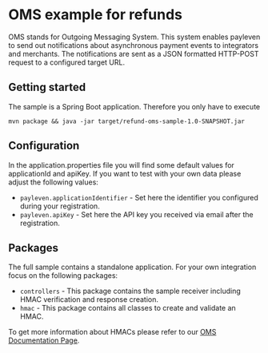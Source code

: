 # OMS example for refunds

OMS stands for Outgoing Messaging System. This system enables payleven to send out notifications about asynchronous
payment events to integrators and merchants. The notifications are sent as a JSON formatted HTTP-POST request to a
configured target URL.

## Getting started

The sample is a Spring Boot application. Therefore you only have to execute

`mvn package && java -jar target/refund-oms-sample-1.0-SNAPSHOT.jar`

## Configuration

In the application.properties file you will find some default values for applicationId and apiKey.
If you want to test with your own data please adjust the following values:

* `payleven.applicationIdentifier` - Set here the identifier you configured during your registration.
* `payleven.apiKey` - Set here the API key you received via email after the registration.

## Packages

The full sample contains a standalone application. For your own integration focus on
the following packages:

* `controllers` - This package contains the sample receiver including HMAC verification and response creation.
* `hmac` - This package contains all classes to create and validate an HMAC.

To get more information about HMACs please refer to our [OMS Documentation Page](http://developer.payleven.com/docs/OMS/In-App/index.html#/hmac).

